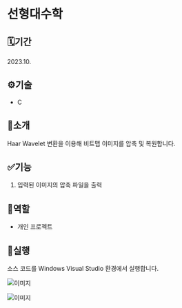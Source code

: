 # 선형대수학

## 🗓️기간
2023.10.

## ⚙️기술
- C

## 📖소개
Haar Wavelet 변환을 이용해 비트맵 이미지를 압축 및 복원합니다.

## ✅기능
1. 입력된 이미지의 압축 파일을 출력

## 👥역할
- 개인 프로젝트

## 🚀실행
소스 코드를 Windows Visual Studio 환경에서 실행합니다.

![이미지](lena_24bit.png)

![이미지](lena32.png)
